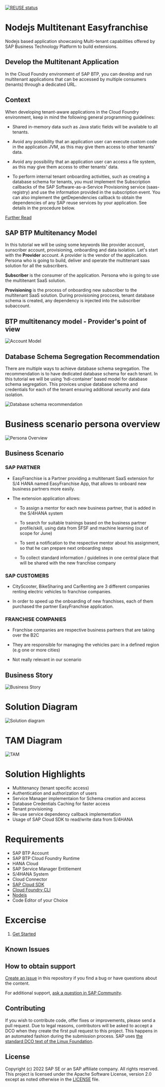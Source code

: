[![REUSE status](https://api.reuse.software/badge/github.com/SAP-samples/btp-cf-multitenant-extension)](https://api.reuse.software/info/github.com/SAP-samples/btp-cf-multitenant-extension)

# Nodejs Multitenant Easyfranchise 
Nodejs based  application showcasing Multi-tenant capabilities offered by SAP Business Technology Platform to build extensions.

## Develop the Multitenant Application

In the Cloud Foundry environment of SAP BTP, you can develop and run multitenant applications that can be accessed by multiple consumers (tenants) through a dedicated URL.
## Context
When developing tenant-aware applications in the Cloud Foundry environment, keep in mind the following general programming guidelines:

- Shared in-memory data such as Java static fields will be available to all tenants.

- Avoid any possibility that an application user can execute custom code in the application JVM, as this may give them access to other tenants' data.

- Avoid any possibility that an application user can access a file system, as this may give them access to other tenants' data.

- To perform internal tenant onboarding activities, such as creating a database schema for tenants, you must implement the Subscription callbacks of the SAP Software-as-a-Service Provisioning service (saas-registry) and use the information provided in the subscription event. You can also implement the getDependencies callback to obtain the dependencies of any SAP reuse services by your application. See details in the procedure below.

[Further Read](https://help.sap.com/products/BTP/65de2977205c403bbc107264b8eccf4b/ff540477f5404e3da2a8ce23dcee602a.html)

## SAP BTP Multitenancy Model

In this tutorial we will be using some keywords like provider account, sunscriber account, provisioning, onboarding and data isolation. 
Let's start with the **Provider** account.
A provider is the vendor of the application. Persona who is going to build, deliver and operate the multitenant saas solution for all the subscribers.

**Subscriber** is the consumer of the application. Persona who is going to use the multitenant SaaS solution.

**Provisioning** is the process of onboarding new subscriber to the multitenant SaaS solution. During provisioning proccess, tenant database schema is created, any dependency is injected into the subscriber subaccount.


## BTP multitenancy model - Provider's point of view 
![Account Model](/documentation/images/account%20model.png)

## Database Schema Segregation Recommendation
There are multiple ways to achieve database schema segregation. The recommendation is to have dedicated database schema for each tenant. In this tutorial we will be using 'hdi-container' based model for database schema segregation. This provices unqiue database schema and credentials for each of the tenant ensuring additional security and data isolation.

![Database schema recommendation](/documentation/images/tenant%20data%20seperation.jpeg)



# Business scenario persona overview​
![Persona Overview](/documentation/images/EasyFranchise%20persona.png)

## Business Scenario

### SAP PARTNER ​

- EasyFranchise is a Partner providing a multitenant SaaS extension for S/4 HANA named EasyFranchise App, that allows to onboard new business partners more easily. ​

- The extension application allows:​

    - To assign a mentor for each new business partner, that is added in the S/4HANA system​

    - To search for suitable trainings based on the business partner profile/skill, using data from SFSF and machine learning (out of scope for June)​

    - To sent a notification to the respective mentor about his assignment, so that he can prepare next onboarding steps​

    - To collect standard information / guidelines in one central place that will be shared with the new franchise company​

### SAP CUSTOMERS​

- CityScooter, BikeSharing and CarRenting are 3 different companies renting electric vehicles to franchise companies. ​

- In order to speed up the onboarding of new franchises, each of them purchased the partner EasyFranchise application. ​

### FRANCHISE COMPANIES​

- Franchise companies are respective business partners that are taking over the B2C​

- They are responsible for managing the vehicles parc in a defined region (e.g one or more cities)​

- Not really relevant in our scenario​

## Business Story

![Business Story](/documentation/images/Business%20Story.png)
​
# Solution Diagram 
![Solution diagram](/documentation/images/Slide5.jpg)

# TAM Diagram

![TAM](/documentation/images/tam.png)


# Solution Highlights
- Multitenancy (tenant specific access)
- Authentication and authorization of users
- Service Manager implementaion for Schema creation and access
- Database Credentials Caching for faster access
- Tenant provisioning
- Re-use service dependency callback implementation
- Usage of SAP Cloud SDK to read/write data from S/4HANA

# Requirements 
- SAP BTP Account
- SAP BTP Cloud Foundry Runtime 
- HANA Cloud
- SAP Service Manager Entitlement
- S/4HANA System
- Cloud Connector
- [SAP Cloud SDK](https://sap.github.io/cloud-sdk/docs/js/getting-started)
- [Cloud Foundry CLI](https://docs.cloudfoundry.org/cf-cli/install-go-cli.html)
- [Nodejs](https://linkhttps://nodejs.org/en/download/)
- Code Editor of your Choice

# Excercise

1. [Get Started]()
## Known Issues
<!-- You may simply state "No known issues. -->

## How to obtain support
[Create an issue](https://github.com/SAP-samples/btp-cf-multitenant-extension/issues) in this repository if you find a bug or have questions about the content.
 
For additional support, [ask a question in SAP Community](https://answers.sap.com/questions/ask.html).

## Contributing
If you wish to contribute code, offer fixes or improvements, please send a pull request. Due to legal reasons, contributors will be asked to accept a DCO when they create the first pull request to this project. This happens in an automated fashion during the submission process. SAP uses [the standard DCO text of the Linux Foundation](https://developercertificate.org/).

## License
Copyright (c) 2022 SAP SE or an SAP affiliate company. All rights reserved. This project is licensed under the Apache Software License, version 2.0 except as noted otherwise in the [LICENSE](LICENSE) file.